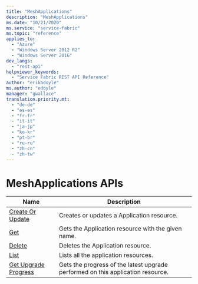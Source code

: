 ```yaml
---
title: "MeshApplications"
description: "MeshApplications"
ms.date: "10/21/2020"
ms.service: "service-fabric"
ms.topic: "reference"
applies_to: 
  - "Azure"
  - "Windows Server 2012 R2"
  - "Windows Server 2016"
dev_langs: 
  - "rest-api"
helpviewer_keywords: 
  - "Service Fabric REST API Reference"
author: "erikadoyle"
ms.author: "edoyle"
manager: "gwallace"
translation.priority.mt: 
  - "de-de"
  - "es-es"
  - "fr-fr"
  - "it-it"
  - "ja-jp"
  - "ko-kr"
  - "pt-br"
  - "ru-ru"
  - "zh-cn"
  - "zh-tw"
---
```

# MeshApplications APIs

| Name | Description |
| --- | --- |
| [Create Or Update](sfmeshrp-api-application_create.md) | Creates or updates a Application resource.<br/> |
| [Get](sfmeshrp-api-application_get.md) | Gets the Application resource with the given name.<br/> |
| [Delete](sfmeshrp-api-application_delete.md) | Deletes the Application resource.<br/> |
| [List](sfmeshrp-api-application_listbyresourcegroup.md) | Lists all the application resources.<br/> |
| [Get Upgrade Progress](sfmeshrp-model-applicationresourcestatus.md) | Gets the progress of the latest upgrade performed on this application resource.<br/> |

